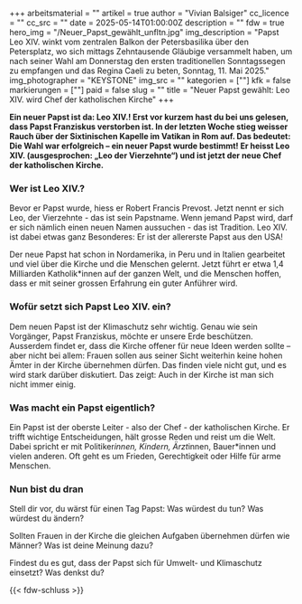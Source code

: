 +++
arbeitsmaterial = ""
artikel = true
author = "Vivian Balsiger"
cc_licence = ""
cc_src = ""
date = 2025-05-14T01:00:00Z
description = ""
fdw = true
hero_img = "/Neuer_Papst_gewählt_unfltn.jpg"
img_description = "Papst Leo XIV. winkt vom zentralen Balkon der Petersbasilika über den Petersplatz, wo sich mittags Zehntausende Gläubige versammelt haben, um nach seiner Wahl am Donnerstag den ersten traditionellen Sonntagssegen zu empfangen und das Regina Caeli zu beten, Sonntag, 11. Mai 2025."
img_photographer = "KEYSTONE"
img_src = ""
kategorien = [""]
kfk = false
markierungen = [""]
paid = false
slug = ""
title = "Neuer Papst gewählt: Leo XIV. wird Chef der katholischen Kirche"
+++

**Ein neuer Papst ist da: Leo XIV.! Erst vor kurzem hast du bei uns gelesen, dass Papst Franziskus verstorben ist. In der letzten Woche stieg weisser Rauch über der Sixtinischen Kapelle im Vatikan in Rom auf. Das bedeutet: Die Wahl war erfolgreich – ein neuer Papst wurde bestimmt! Er heisst Leo XIV. (ausgesprochen: „Leo der Vierzehnte“) und ist jetzt der neue Chef der katholischen Kirche.**

### Wer ist Leo XIV.?

Bevor er Papst wurde, hiess er Robert Francis Prevost. Jetzt nennt er sich Leo, der Vierzehnte - das ist sein Papstname. Wenn jemand Papst wird, darf er sich nämlich einen neuen Namen aussuchen - das ist Tradition. Leo XIV. ist dabei etwas ganz Besonderes: Er ist der allererste Papst aus den USA!

Der neue Papst hat schon in Nordamerika, in Peru und in Italien gearbeitet und viel über die Kirche und die Menschen gelernt. Jetzt führt er etwa 1,4 Milliarden Katholik*innen auf der ganzen Welt, und die Menschen hoffen, dass er mit seiner grossen Erfahrung ein guter Anführer wird.

### Wofür setzt sich Papst Leo XIV. ein?

Dem neuen Papst ist der Klimaschutz sehr wichtig. Genau wie sein Vorgänger, Papst Franziskus, möchte er unsere Erde beschützen.
Ausserdem findet er, dass die Kirche offener für neue Ideen werden sollte – aber nicht bei allem: Frauen sollen aus seiner Sicht weiterhin keine hohen Ämter in der Kirche übernehmen dürfen. Das finden viele nicht gut, und es wird stark darüber diskutiert. Das zeigt: Auch in der Kirche ist man sich nicht immer einig.

### Was macht ein Papst eigentlich?

Ein Papst ist der oberste Leiter - also der Chef - der katholischen Kirche. Er trifft wichtige Entscheidungen, hält grosse Reden und reist um die Welt. Dabei spricht er mit Politiker*innen, Kindern, Ärzt*innen, Bauer*innen und vielen anderen. Oft geht es um Frieden, Gerechtigkeit oder Hilfe für arme Menschen.

### Nun bist du dran

Stell dir vor, du wärst für einen Tag Papst: Was würdest du tun? Was würdest du ändern?

Sollten Frauen in der Kirche die gleichen Aufgaben übernehmen dürfen wie Männer? Was ist deine Meinung dazu?

Findest du es gut, dass der Papst sich für Umwelt- und Klimaschutz einsetzt? Was denkst du?

{{< fdw-schluss >}}